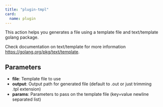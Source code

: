 ```yaml
---
title: "plugin-tmpl"
card: 
  name: plugin
---
```


This action helps you generates a file using a template file and text/template golang package.

Check documentation on text/template for more information https://golang.org/pkg/text/template.


## Parameters

* **file**: Template file to use
* **output**: Output path for generated file (default to <file>.out or just trimming .tpl extension)
* **params**: Parameters to pass on the template file (key=value newline separated list)



